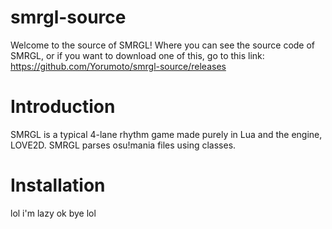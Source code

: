 # smrgl-source
Welcome to the source of SMRGL! Where you can see the source code of SMRGL, or if you want to download one of this, go to this link:
https://github.com/Yorumoto/smrgl-source/releases

# Introduction
SMRGL is a typical 4-lane rhythm game made purely in Lua and the engine, LOVE2D. SMRGL parses osu!mania files using classes.

# Installation

lol i'm lazy ok bye lol
